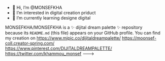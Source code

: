 - 👋 Hi, I’m @MONSEFKHA
- 👀 I’m interested in digital creation priduct 
- 🌱 I’m currently learning designe digital

MONSEFKHA/MONSEFKHA is a ✨ dijital dream palette  ✨ repository because its `README.md` (this file) appears on your GitHub profile.
You can find my creation on 
https://www.mipic.co/dijitaldreampalette/
https://moonsef-coll.creator-spring.com/
https://www.pinterest.com/DIJITALDREAMPALETTE/
https://twitter.com/khammou_monsef
--->
